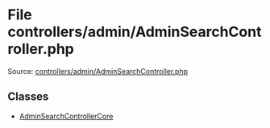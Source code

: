 File controllers/admin/AdminSearchController.php
=========

Source: [controllers/admin/AdminSearchController.php](https://github.com/PrestaShop/PrestaShop/blob/1.5.1.0/controllers/admin/AdminSearchController.php)


Classes
-------

* [AdminSearchControllerCore](class.AdminSearchControllerCore.md)

